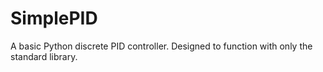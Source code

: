 # SimplePID
A basic Python discrete PID controller. Designed to function with only the standard library.

